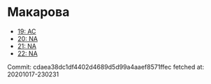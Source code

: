 # Макарова
- [19: AC](19.md)
- [20: NA](20.md)
- [21: NA](21.md)
- [22: NA](22.md)

Commit: cdaea38dc1df4402d4689d5d99a4aaef8571ffec
 fetched at: 20201017-230231
